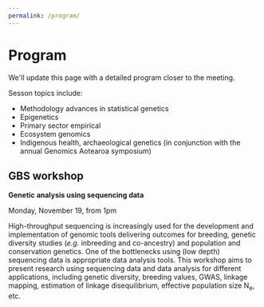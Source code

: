 ```yaml
---
permalink: /program/
---
```


<span></span>

# Program

We'll update this page with a detailed program closer to the meeting.

Sesson topics include:
- Methodology advances in statistical genetics
- Epigenetics 
- Primary sector empirical
- Ecosystem genomics
- Indigenous health, archaeological genetics (in conjunction with the annual Genomics Aotearoa symposium)

## GBS workshop

**Genetic analysis using sequencing data**

Monday, November 19, from 1pm

High-throughput sequencing is increasingly used for the development and implementation of genomic tools delivering outcomes for breeding, genetic diversity studies (*e.g.* inbreeding and co-ancestry) and population and conservation genetics. One of the bottlenecks using (low depth) sequencing data is appropriate data analysis tools. This workshop aims to present research using sequencing data and data analysis for different applications, including genetic diversity, breeding values, GWAS, linkage mapping, estimation of linkage disequilibrium, effective population size N<sub>e</sub>, etc.
